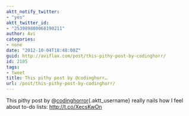 ```yaml
---
aktt_notify_twitter:
- "yes"
aktt_twitter_id:
- "253989880068190211"
author: Avi
categories:
- none
date: "2012-10-04T18:48:00Z"
guid: http://aviflax.com/post/this-pithy-post-by-codinghorr/
id: 2105
tags:
- tweet
title: This pithy post by @codinghorr…
url: /post/this-pithy-post-by-codinghorr/
---
```

This pithy post by @[codinghorror](http://twitter.com/codinghorror){.aktt_username} really nails how I feel about to-do lists: <a href="http://t.co/XecsKwOn" rel="nofollow">http://t.co/XecsKwOn</a>